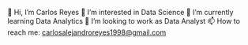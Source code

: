 👋 Hi, I’m Carlos Reyes
👀 I’m interested in Data Science
🧠 I’m currently learning Data Analytics
💼 I’m looking to work as Data Analyst
📫 How to reach me: carlosalejandroreyes1998@gmail.com

